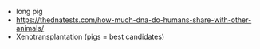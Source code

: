 - long pig
- https://thednatests.com/how-much-dna-do-humans-share-with-other-animals/
- Xenotransplantation (pigs = best candidates)
